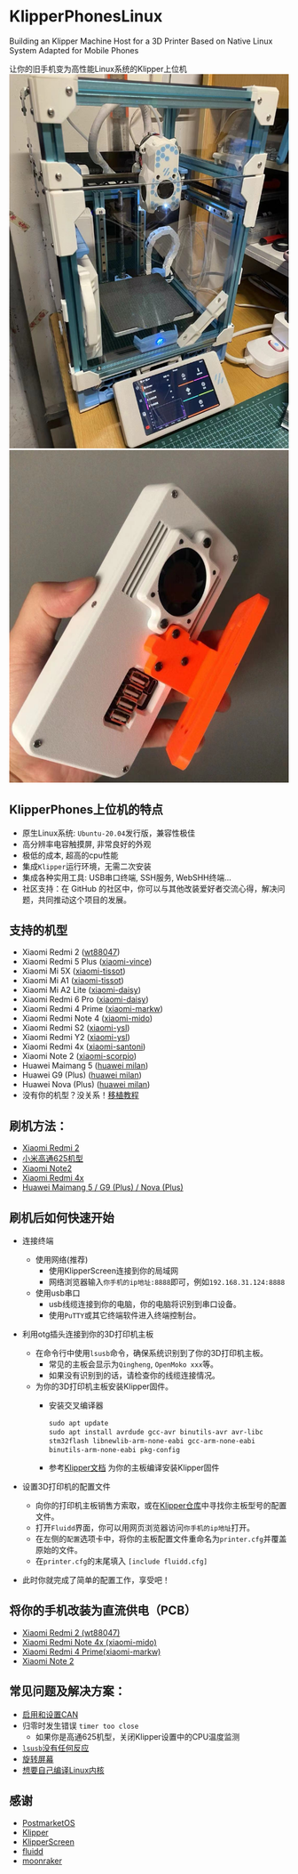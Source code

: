 # KlipperPhonesLinux
Building an Klipper Machine Host for a 3D Printer Based on Native Linux System Adapted for Mobile Phones

让你的旧手机变为高性能Linux系统的Klipper上位机
![wt88047](pictures/1.jpg)
![wt88047](pictures/2.jpg)

## KlipperPhones上位机的特点
- 原生Linux系统: `Ubuntu-20.04`发行版，兼容性极佳
- 高分辨率电容触摸屏, 非常良好的外观
- 极低的成本, 超高的cpu性能
- 集成`Klipper`运行环境，无需二次安装
- 集成各种实用工具: USB串口终端, SSH服务, WebSHH终端...
- 社区支持：在 GitHub 的社区中，你可以与其他改装爱好者交流心得，解决问题，共同推动这个项目的发展。

## 支持的机型
- Xiaomi Redmi 2 ([wt88047](https://github.com/umeiko/KlipperPhonesLinux/releases/tag/Xiaomi_Redmi2))
- Xiaomi Redmi 5 Plus ([xiaomi-vince](https://github.com/umeiko/KlipperPhonesLinux/releases/tag/Xiaomi_msm8953_Phones))
- Xiaomi Mi 5X ([xiaomi-tissot](https://github.com/umeiko/KlipperPhonesLinux/releases/tag/Xiaomi_msm8953_Phones))
- Xiaomi Mi A1 ([xiaomi-tissot](https://github.com/umeiko/KlipperPhonesLinux/releases/tag/Xiaomi_msm8953_Phones))
- Xiaomi Mi A2 Lite ([xiaomi-daisy](https://github.com/umeiko/KlipperPhonesLinux/releases/tag/Xiaomi_msm8953_Phones))
- Xiaomi Redmi 6 Pro ([xiaomi-daisy](https://github.com/umeiko/KlipperPhonesLinux/releases/tag/Xiaomi_msm8953_Phones))
- Xiaomi Redmi 4 Prime ([xiaomi-markw](https://github.com/umeiko/KlipperPhonesLinux/releases/tag/Xiaomi_msm8953_Phones))
- Xiaomi Redmi Note 4 ([xiaomi-mido](https://github.com/umeiko/KlipperPhonesLinux/releases/tag/Xiaomi_msm8953_Phones))
- Xiaomi Redmi S2 ([xiaomi-ysl](https://github.com/umeiko/KlipperPhonesLinux/releases/tag/Xiaomi_msm8953_Phones))
- Xiaomi Redmi Y2 ([xiaomi-ysl](https://github.com/umeiko/KlipperPhonesLinux/releases/tag/Xiaomi_msm8953_Phones))
- Xiaomi Redmi 4x ([xiaomi-santoni](https://github.com/umeiko/KlipperPhonesLinux/releases/edit/Xiaomi_santoni))
- Xiaomi Note 2 ([xiaomi-scorpio](https://github.com/umeiko/KlipperPhonesLinux/blob/main/Docs/msm8996.md))
- Huawei Maimang 5 ([huawei milan](https://github.com/umeiko/KlipperPhonesLinux/releases/tag/Huawei_milan))
- Huawei G9 (Plus) ([huawei milan](https://github.com/umeiko/KlipperPhonesLinux/releases/tag/Huawei_milan))
- Huawei Nova (Plus) ([huawei milan](https://github.com/umeiko/KlipperPhonesLinux/releases/tag/Huawei_milan))
- 没有你的机型？没关系！[移植教程](https://github.com/umeiko/KlipperPhonesLinux/blob/main/LinuxKernels)

## 刷机方法：
- [Xiaomi Redmi 2](https://github.com/umeiko/KlipperPhonesLinux/releases/tag/Xiaomi_Redmi2)
- [小米高通625机型](https://github.com/umeiko/KlipperPhonesLinux/releases/tag/Xiaomi_msm8953_Phones)
- [Xiaomi Note2](https://github.com/umeiko/KlipperPhonesLinux/blob/main/Docs/msm8996.md)
- [Xiaomi Redmi 4x](https://github.com/umeiko/KlipperPhonesLinux/releases/edit/Xiaomi_santoni)
- [Huawei Maimang 5 / G9 (Plus) / Nova (Plus)](https://github.com/umeiko/KlipperPhonesLinux/releases/tag/Huawei_milan)

## 刷机后如何快速开始
- 连接终端
  - 使用网络(推荐) 
    - 使用KlipperScreen连接到你的局域网
    - 网络浏览器输入`你手机的ip地址:8888`即可，例如`192.168.31.124:8888`
  - 使用usb串口
    - usb线缆连接到你的电脑，你的电脑将识别到串口设备。
    - 使用`PuTTY`或其它终端软件进入终端控制台。

- 利用otg插头连接到你的3D打印机主板
   - 在命令行中使用`lsusb`命令，确保系统识别到了你的3D打印机主板。
     - 常见的主板会显示为`Qingheng`, `OpenMoko xxx`等。
     - 如果没有识别到的话，请检查你的线缆连接情况。
   - 为你的3D打印机主板安装Klipper固件。
     - 安装交叉编译器

           sudo apt update
           sudo apt install avrdude gcc-avr binutils-avr avr-libc stm32flash libnewlib-arm-none-eabi gcc-arm-none-eabi binutils-arm-none-eabi pkg-config
      
      - 参考[Klipper文档](https://www.klipper3d.org/zh/Installation.html) 为你的主板编译安装Klipper固件
  
- 设置3D打印机的配置文件
    - 向你的打印机主板销售方索取，或在[Klipper仓库](https://github.com/Klipper3d/klipper/tree/master/config)中寻找你主板型号的配置文件。
    - 打开`Fluidd`界面，你可以用网页浏览器访问`你手机的ip地址`打开。
    - 在左侧的`配置`选项卡中，将你的主板配置文件重命名为`printer.cfg`并覆盖原始的文件。
    - 在`printer.cfg`的末尾填入 `[include fluidd.cfg]`

- 此时你就完成了简单的配置工作，享受吧！

## 将你的手机改装为直流供电（PCB）

- [Xiaomi Redmi 2 (wt88047)](https://github.com/umeiko/KlipperPhonesLinux/tree/main/PCB/Xiaomi_redmi2)
- [Xiaomi Redmi Note 4x (xiaomi-mido)](https://github.com/umeiko/KlipperPhonesLinux/tree/main/PCB/Xiaomi_redmi_Note4x)
- [Xiaomi Redmi 4 Prime(xiaomi-markw)](https://github.com/umeiko/KlipperPhonesLinux/tree/main/PCB/Xiaomi_redmi4_Prime)
- [Xiaomi Note 2](https://github.com/umeiko/KlipperPhonesLinux/tree/main/PCB/Xiaomi_redmi4_Prime)

## 常见问题及解决方案：
- [启用和设置CAN](https://github.com/umeiko/KlipperPhonesLinux/blob/main/Docs/Q%26A/CAN_BUS_CN.md)
- 归零时发生错误 `timer too close`
  - 如果你是高通625机型，关闭Klipper设置中的CPU温度监测
- [`lsusb`没有任何反应](https://github.com/umeiko/KlipperPhonesLinux/tree/main/PCB)
- [旋转屏幕](https://github.com/umeiko/KlipperPhonesLinux/blob/main/Docs/Q%26A/ROTATE_THE_SCREEN_CN.md)
- [想要自己编译Linux内核](https://gitee.com/meiziyang2023/ubuntu-ports-xiaomi-625-phones)

## 感谢
- [PostmarketOS](https://postmarketos.org/)
- [Klipper](https://github.com/Klipper3d/)
- [KlipperScreen](https://github.com/KlipperScreen/KlipperScreen)
- [fluidd](https://github.com/fluidd-core/fluidd)
- [moonraker](https://github.com/Arksine/moonraker)
